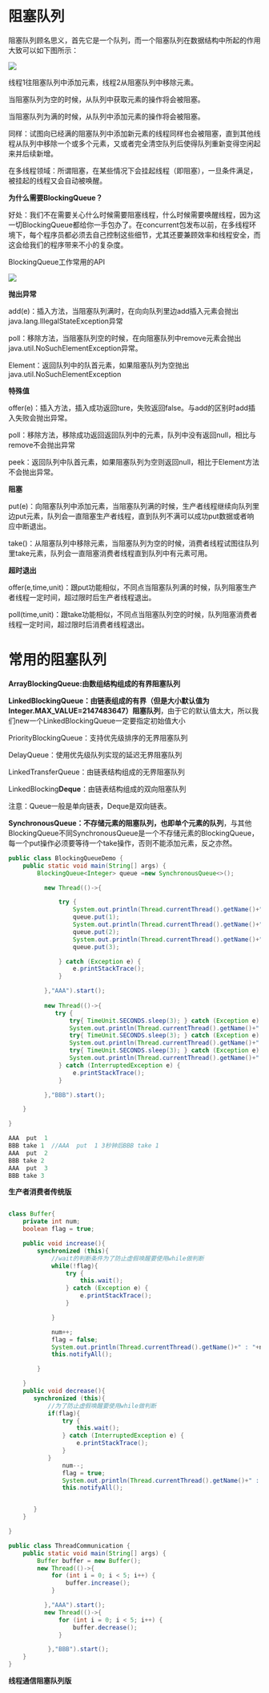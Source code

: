 # 阻塞队列

阻塞队列顾名思义，首先它是一个队列，而一个阻塞队列在数据结构中所起的作用大致可以如下图所示：

![](img/阻塞队列.png)

线程1往阻塞队列中添加元素，线程2从阻塞队列中移除元素。

当阻塞队列为空的时候，从队列中获取元素的操作将会被阻塞。

当阻塞队列为满的时候，从队列中添加元素的操作将会被阻塞。

同样：试图向已经满的阻塞队列中添加新元素的线程同样也会被阻塞，直到其他线程从队列中移除一个或多个元素，又或者完全清空队列后使得队列重新变得空闲起来并后续新增。

在多线程领域：所谓阻塞，在某些情况下会挂起线程（即阻塞），一旦条件满足，被挂起的线程又会自动被唤醒。

**为什么需要BlockingQueue？**

好处：我们不在需要关心什么时候需要阻塞线程，什么时候需要唤醒线程，因为这一切BlockingQueue都给你一手包办了。在concurrent包发布以前，在多线程环境下，每个程序员都必须去自己控制这些细节，尤其还要兼顾效率和线程安全，而这会给我们的程序带来不小的复杂度。



BlockingQueue工作常用的API

![](img/BlockingQueue常用API.png)

**抛出异常**

add(e)：插入方法，当阻塞队列满时，在向向队列里边add插入元素会抛出java.lang.IllegalStateException异常

poll：移除方法，当阻塞队列空的时候，在向阻塞队列中remove元素会抛出java.util.NoSuchElementException异常。

Element：返回队列中的队首元素，如果阻塞队列为空抛出java.util.NoSuchElementException

**特殊值**

offer(e)：插入方法，插入成功返回ture，失败返回false。与add的区别时add插入失败会抛出异常。

poll：移除方法，移除成功返回返回队列中的元素，队列中没有返回null，相比与remove不会抛出异常

peek：返回队列中队首元素，如果阻塞队列为空则返回null，相比于Element方法不会抛出异常。



**阻塞**

put(e)：向阻塞队列中添加元素，当阻塞队列满的时候，生产者线程继续向队列里边put元素，队列会一直阻塞生产者线程，直到队列不满可以成功put数据或者响应中断退出。

take()：从阻塞队列中移除元素，当阻塞队列为空的时候，消费者线程试图往队列里take元素，队列会一直阻塞消费者线程直到队列中有元素可用。



**超时退出**

offer(e,time,unit)：跟put功能相似，不同点当阻塞队列满的时候，队列阻塞生产者线程一定时间，超过限时后生产者线程退出。

poll(time,unit)：跟take功能相似，不同点当阻塞队列空的时候，队列阻塞消费者线程一定时间，超过限时后消费者线程退出。

# 常用的阻塞队列

**ArrayBlockingQueue:由数组结构组成的有界阻塞队列**



**LinkedBlockingQueue：由链表组成的有界（但是大小默认值为Integer.MAX_VALUE=2147483647）阻塞队列**，由于它的默认值太大，所以我们new一个LinkedBlockingQueue一定要指定初始值大小



PriorityBlockingQueue：支持优先级排序的无界阻塞队列



DelayQueue：使用优先级队列实现的延迟无界阻塞队列

LinkedTransferQueue：由链表结构组成的无界阻塞队列

LinkedBlocking**Deque**：由链表结构组成的双向阻塞队列

注意：Queue一般是单向链表，Deque是双向链表。



**SynchronousQueue：不存储元素的阻塞队列，也即单个元素的队列**，与其他BlockingQueue不同SynchronousQueue是一个不存储元素的BlockingQueue，每一个put操作必须要等待一个take操作，否则不能添加元素，反之亦然。

```java
public class BlockingQueueDemo {
    public static void main(String[] args) {
        BlockingQueue<Integer> queue =new SynchronousQueue<>();

          new Thread(()->{

              try {
                  System.out.println(Thread.currentThread().getName()+"  put  " + 1);
                  queue.put(1);
                  System.out.println(Thread.currentThread().getName()+"  put  " + 2);
                  queue.put(2);
                  System.out.println(Thread.currentThread().getName()+"  put  " + 3);
                  queue.put(3);

              } catch (Exception e) {
                  e.printStackTrace();
              }

          },"AAA").start();
          
          new Thread(()->{
             try {
                 try{ TimeUnit.SECONDS.sleep(3); } catch (Exception e) { e.printStackTrace(); }
                 System.out.println(Thread.currentThread().getName()+" take "+queue.take());
                 try{ TimeUnit.SECONDS.sleep(3); } catch (Exception e) { e.printStackTrace(); }
                 System.out.println(Thread.currentThread().getName()+" take "+queue.take());
                 try{ TimeUnit.SECONDS.sleep(3); } catch (Exception e) { e.printStackTrace(); }
                 System.out.println(Thread.currentThread().getName()+" take "+queue.take());
              } catch (InterruptedException e) {
                  e.printStackTrace();
              }

          },"BBB").start();

    }

}

AAA  put  1
BBB take 1  //AAA  put  1 3秒钟后BBB take 1
AAA  put  2
BBB take 2
AAA  put  3
BBB take 3
```



**生产者消费者传统版**

```java

class Buffer{
    private int num;
    boolean flag = true;

    public void increase(){
        synchronized (this){
            //wait的判断条件为了防止虚假唤醒要使用while做判断
            while(!flag){
                try {
                    this.wait();
                } catch (Exception e) {
                    e.printStackTrace();
                }

            }

            num++;
            flag = false;
            System.out.println(Thread.currentThread().getName()+" : "+num);
            this.notifyAll();

        }

    }
    public void decrease(){
       synchronized (this){
           //为了防止虚假唤醒要使用while做判断
           if(flag){
               try {
                   this.wait();
               } catch (InterruptedException e) {
                   e.printStackTrace();
               }
           }
               num--;
               flag = true;
               System.out.println(Thread.currentThread().getName()+" : "+num);
               this.notifyAll();


       }
    }

}

public class ThreadCommunication {
    public static void main(String[] args) {
        Buffer buffer = new Buffer();
        new Thread(()->{
            for (int i = 0; i < 5; i++) {
                buffer.increase();
            }

          },"AAA").start();
          new Thread(()->{
              for (int i = 0; i < 5; i++) {
                  buffer.decrease();
              }

           },"BBB").start();
    }
}
```



**线程通信阻塞队列版**































